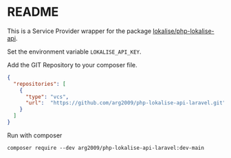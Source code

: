 # README

This is a Service Provider wrapper for the package [lokalise/php-lokalise-api](https://github.com/lokalise/php-lokalise-api).

Set the environment variable `LOKALISE_API_KEY`.

Add the GIT Repository to your composer file.

```json
{
  "repositories": [
    {
      "type": "vcs",
      "url":  "https://github.com/arg2009/php-lokalise-api-laravel.git"
    }
  ]
}

```

Run with composer

```shell
composer require --dev arg2009/php-lokalise-api-laravel:dev-main
```